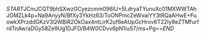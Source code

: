 $START$JCmJCQT9bhSXwzGCyezcmm096lU+5LdryaTYunuXc01MXWWTAhJGMZLk4p+Na9AnyyN/BfXy3YkHz63/ToONPmcZeWvaiYY3tRQaAHwE+FuowkXPrzddGKzV3QWBiR2OkOax4ntLirK2uf6eAUpGcHrov6T22Iy8eZTMfurfrdTnAw/aDGy58Ze9Ug1DJFD/B4W0CDvv6pN1iuS7/ms+Pg==$END$